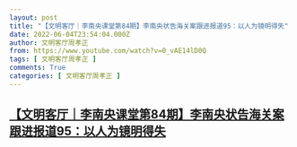 ```yaml
---
layout: post
title: "【文明客厅｜李南央课堂第84期】李南央状告海关案跟进报道95：以人为镜明得失"
date: 2022-06-04T23:54:04.000Z
author: 文明客厅周孝正
from: https://www.youtube.com/watch?v=0_vAE14lD0Q
tags: [ 文明客厅周孝正 ]
comments: True
categories: [ 文明客厅周孝正 ]
---
```

<!--1654386844000-->
[【文明客厅｜李南央课堂第84期】李南央状告海关案跟进报道95：以人为镜明得失](https://www.youtube.com/watch?v=0_vAE14lD0Q)
------

<div>

</div>
